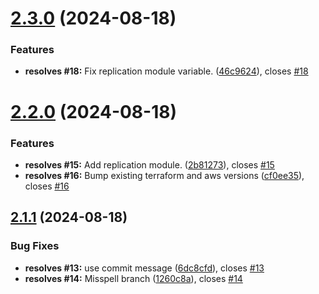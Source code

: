 # [2.3.0](https://github.com/flagscript/terraform-aws-flagscript-s3-bucket/compare/v2.2.0...v2.3.0) (2024-08-18)


### Features

* **resolves #18:** Fix replication module variable. ([46c9624](https://github.com/flagscript/terraform-aws-flagscript-s3-bucket/commit/46c962476dbed2f48cb5c8f77451688865b572e4)), closes [#18](https://github.com/flagscript/terraform-aws-flagscript-s3-bucket/issues/18)

# [2.2.0](https://github.com/flagscript/terraform-aws-flagscript-s3-bucket/compare/v2.1.1...v2.2.0) (2024-08-18)


### Features

* **resolves #15:** Add replication module. ([2b81273](https://github.com/flagscript/terraform-aws-flagscript-s3-bucket/commit/2b812731a2be7ba92d8c12173de7eca7c6a67a39)), closes [#15](https://github.com/flagscript/terraform-aws-flagscript-s3-bucket/issues/15)
* **resolves #16:** Bump existing terraform and aws versions ([cf0ee35](https://github.com/flagscript/terraform-aws-flagscript-s3-bucket/commit/cf0ee356e1b0c320537b6df1d07a36cefc1aadae)), closes [#16](https://github.com/flagscript/terraform-aws-flagscript-s3-bucket/issues/16)

## [2.1.1](https://github.com/flagscript/terraform-aws-flagscript-s3-bucket/compare/v2.1.0...v2.1.1) (2024-08-18)


### Bug Fixes

* **resolves #13:** use commit message ([6dc8cfd](https://github.com/flagscript/terraform-aws-flagscript-s3-bucket/commit/6dc8cfd39775183450ef6c28d2b854f75c6e6e6b)), closes [#13](https://github.com/flagscript/terraform-aws-flagscript-s3-bucket/issues/13)
* **resolves #14:** Misspell branch ([1260c8a](https://github.com/flagscript/terraform-aws-flagscript-s3-bucket/commit/1260c8a47864b96687ba1cd71a266f7f31db23d0)), closes [#14](https://github.com/flagscript/terraform-aws-flagscript-s3-bucket/issues/14)

